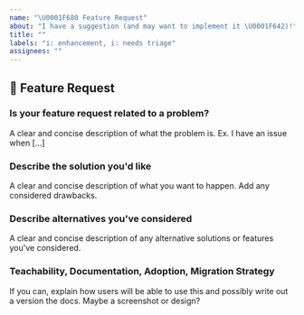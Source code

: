 ```yaml
---
name: "\U0001F680 Feature Request"
about: "I have a suggestion (and may want to implement it \U0001F642)!"
title: ""
labels: "i: enhancement, i: needs triage"
assignees: ""
---
```


## 🦄 Feature Request

### Is your feature request related to a problem?

A clear and concise description of what the problem is. Ex. I have an issue when [...]

### Describe the solution you'd like

A clear and concise description of what you want to happen. Add any considered drawbacks.

### Describe alternatives you've considered

A clear and concise description of any alternative solutions or features you've considered.

### Teachability, Documentation, Adoption, Migration Strategy

If you can, explain how users will be able to use this and possibly write out a version the docs.
Maybe a screenshot or design?

